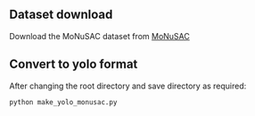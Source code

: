 ## Dataset download
Download the MoNuSAC dataset from [MoNuSAC](https://ieeexplore.ieee.org/abstract/document/8880654)

## Convert to yolo format
After changing the root directory and save directory as required:
```
python make_yolo_monusac.py
```
